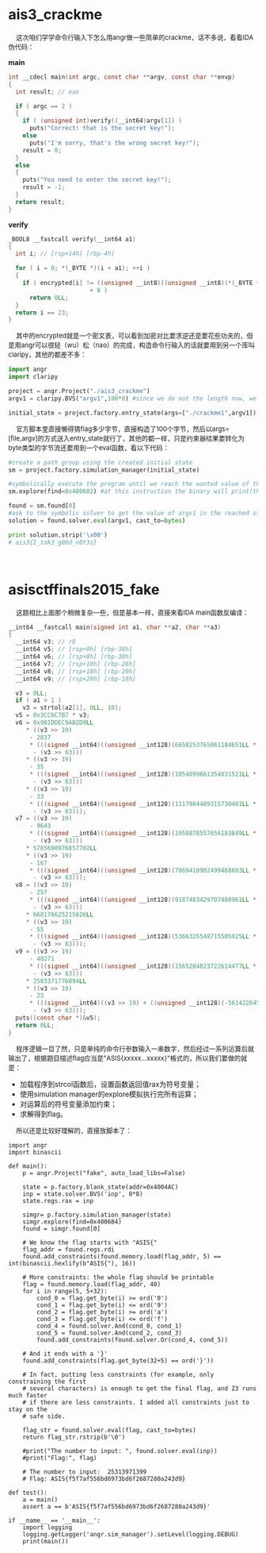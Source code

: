 # ais3_crackme

&nbsp;&nbsp;&nbsp;&nbsp;<font size=2>这次咱们学学命令行输入下怎么用angr做一些简单的crackme，话不多说，看看IDA伪代码：</font></br>

**main**

```C
int __cdecl main(int argc, const char **argv, const char **envp)
{
  int result; // eax

  if ( argc == 2 )
  {
    if ( (unsigned int)verify((__int64)argv[1]) )
      puts("Correct! that is the secret key!");
    else
      puts("I'm sorry, that's the wrong secret key!");
    result = 0;
  }
  else
  {
    puts("You need to enter the secret key!");
    result = -1;
  }
  return result;
}
```

**verify**

```C
_BOOL8 __fastcall verify(__int64 a1)
{
  int i; // [rsp+14h] [rbp-4h]

  for ( i = 0; *(_BYTE *)(i + a1); ++i )
  {
    if ( encrypted[i] != ((unsigned __int8)((unsigned __int8)(*(_BYTE *)(i + a1) ^ i) << ((i ^ 9) & 3)) | (unsigned __int8)((signed int)(unsigned __int8)(*(_BYTE *)(i + a1) ^ i) >> (8 - ((i ^ 9) & 3))))
                       + 8 )
      return 0LL;
  }
  return i == 23;
}
```

&nbsp;&nbsp;&nbsp;&nbsp;<font size=2>其中的encrypted就是一个密文表，可以看到加密对比要求逆还是要花些功夫的，但是用angr可以很轻（wu）松（nao）的完成，构造命令行输入的话就要用到另一个库叫claripy，其他的都差不多：</font></br>

```python
import angr
import claripy

project = angr.Project("./ais3_crackme")
argv1 = claripy.BVS("argv1",100*8) #since we do not the length now, we just put 100 byte

initial_state = project.factory.entry_state(args=["./crackme1",argv1])

```

&nbsp;&nbsp;&nbsp;&nbsp;<font size=2>官方脚本里直接懒得猜flag多少字节，直接构造了100个字节，然后以args=[file,argv]的方式送入entry_state就行了，其他的都一样，只是约束器结果要转化为byte类型的字节流还要用到一个eval函数，看以下代码：</font><br>

```python
#create a path group using the created initial state 
sm = project.factory.simulation_manager(initial_state)

#symbolically execute the program until we reach the wanted value of the instruction pointer
sm.explore(find=0x400602) #at this instruction the binary will print(the "correct" message)

found = sm.found[0]
#ask to the symbolic solver to get the value of argv1 in the reached state as a string
solution = found.solver.eval(argv1, cast_to=bytes)

print solution.strip('\x00')
# ais3{I_tak3_g00d_n0t3s}
```

</br>

# asisctffinals2015_fake

&nbsp;&nbsp;&nbsp;&nbsp;<font size=2>这题相比上面那个稍微复杂一些，但是基本一样，直接来看IDA main函数反编译：</font></br>

```C
__int64 __fastcall main(signed int a1, char **a2, char **a3)
{
  __int64 v3; // r8
  __int64 v5; // [rsp+0h] [rbp-38h]
  __int64 v6; // [rsp+8h] [rbp-30h]
  __int64 v7; // [rsp+10h] [rbp-28h]
  __int64 v8; // [rsp+18h] [rbp-20h]
  __int64 v9; // [rsp+20h] [rbp-18h]

  v3 = 0LL;
  if ( a1 > 1 )
    v3 = strtol(a2[1], 0LL, 10);
  v5 = 0x3CC6C7B7 * v3;
  v6 = 0x981DDEC9AB2D9LL
     * ((v3 >> 19)
      - 2837
      * (((signed __int64)((unsigned __int128)(6658253765061184651LL * (signed __int128)(v3 >> 19)) >> 64) >> 10)
       - (v3 >> 63)))
     * ((v3 >> 19)
      - 35
      * (((signed __int64)((unsigned __int128)(1054099661354831521LL * (signed __int128)(v3 >> 19)) >> 64) >> 1)
       - (v3 >> 63)))
     * ((v3 >> 19)
      - 33
      * (((signed __int64)((unsigned __int128)(1117984489315730401LL * (signed __int128)(v3 >> 19)) >> 64) >> 1)
       - (v3 >> 63)));
  v7 = ((v3 >> 19)
      - 9643
      * (((signed __int64)((unsigned __int128)(1958878557656183849LL * (signed __int128)(v3 >> 19)) >> 64) >> 10)
       - (v3 >> 63)))
     * 5785690976857702LL
     * ((v3 >> 19)
      - 167
      * (((signed __int64)((unsigned __int128)(7069410902499468883LL * (signed __int128)(v3 >> 19)) >> 64) >> 6)
       - (v3 >> 63)));
  v8 = ((v3 >> 19)
      - 257
      * (((signed __int64)((unsigned __int128)(9187483429707480961LL * (signed __int128)(v3 >> 19)) >> 64) >> 7)
       - (v3 >> 63)))
     * 668176625215826LL
     * ((v3 >> 19)
      - 55
      * (((signed __int64)((unsigned __int128)(5366325548715505925LL * (signed __int128)(v3 >> 19)) >> 64) >> 4)
       - (v3 >> 63)));
  v9 = ((v3 >> 19)
      - 48271
      * (((signed __int64)((unsigned __int128)(1565284823722614477LL * (signed __int128)(v3 >> 19)) >> 64) >> 12)
       - (v3 >> 63)))
     * 2503371776094LL
     * ((v3 >> 19)
      - 23
      * (((signed __int64)((v3 >> 19) + ((unsigned __int128)(-5614226457215950491LL * (signed __int128)(v3 >> 19)) >> 64)) >> 4)
       - (v3 >> 63)));
  puts((const char *)&v5);
  return 0LL;
}
```

&nbsp;&nbsp;&nbsp;&nbsp;<font size=2>程序逻辑一目了然，只是单纯的命令行参数输入一串数字，然后经过一系列运算后就输出了，根据题目描述flag应当是"ASIS{xxxxx...xxxxx}"格式的，所以我们要做的就是：</font></br>

- 加载程序到strcol函数后，设置函数返回值rax为符号变量；
- 使用simulation manager的explore模拟执行完所有运算；
- 对运算后的符号变量添加约束；
- 求解得到flag。

&nbsp;&nbsp;&nbsp;&nbsp;<font size=2>所以还是比较好理解的，直接放脚本了：</font></br>

```shell
import angr
import binascii

def main():
    p = angr.Project("fake", auto_load_libs=False)

    state = p.factory.blank_state(addr=0x4004AC)
    inp = state.solver.BVS('inp', 8*8)
    state.regs.rax = inp

    simgr= p.factory.simulation_manager(state)
    simgr.explore(find=0x400684)
    found = simgr.found[0]

    # We know the flag starts with "ASIS{"
    flag_addr = found.regs.rdi
    found.add_constraints(found.memory.load(flag_addr, 5) == int(binascii.hexlify(b"ASIS{"), 16))

    # More constraints: the whole flag should be printable
    flag = found.memory.load(flag_addr, 40)
    for i in range(5, 5+32):
        cond_0 = flag.get_byte(i) >= ord('0')
        cond_1 = flag.get_byte(i) <= ord('9')
        cond_2 = flag.get_byte(i) >= ord('a')
        cond_3 = flag.get_byte(i) <= ord('f')
        cond_4 = found.solver.And(cond_0, cond_1)
        cond_5 = found.solver.And(cond_2, cond_3)
        found.add_constraints(found.solver.Or(cond_4, cond_5))

    # And it ends with a '}'
    found.add_constraints(flag.get_byte(32+5) == ord('}'))

    # In fact, putting less constraints (for example, only constraining the first
    # several characters) is enough to get the final flag, and Z3 runs much faster
    # if there are less constraints. I added all constraints just to stay on the
    # safe side.

    flag_str = found.solver.eval(flag, cast_to=bytes)
    return flag_str.rstrip(b'\0')

    #print("The number to input: ", found.solver.eval(inp))
    #print("Flag:", flag)

    # The number to input:  25313971399
    # Flag: ASIS{f5f7af556bd6973bd6f2687280a243d9}

def test():
    a = main()
    assert a == b'ASIS{f5f7af556bd6973bd6f2687280a243d9}'

if __name__ == '__main__':
    import logging
    logging.getLogger('angr.sim_manager').setLevel(logging.DEBUG)
    print(main())
```

